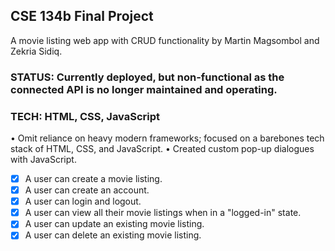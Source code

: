 ## CSE 134b Final Project
A movie listing web app with CRUD functionality by Martin Magsombol and Zekria Sidiq.

### STATUS: Currently deployed, but non-functional as the connected API is no longer maintained and operating.
### TECH: HTML, CSS, JavaScript

• Omit reliance on heavy modern frameworks; focused on a barebones tech stack of HTML, CSS, and JavaScript.
• Created custom pop-up dialogues with JavaScript.


- [x] A user can create a movie listing.
- [x] A user can create an account.
- [x] A user can login and logout.
- [x] A user can view all their movie listings when in a "logged-in" state.
- [x] A user can update an existing movie listing.
- [x] A user can delete an existing movie listing.
